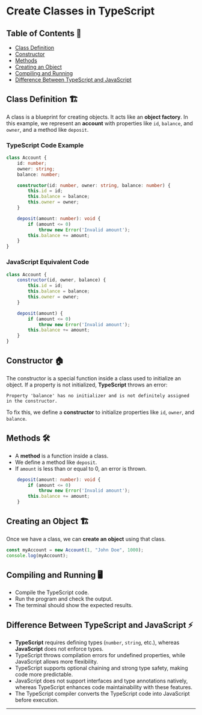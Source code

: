 
# Create Classes in TypeScript
## Table of Contents 📜
- [Class Definition](#class-definition)
- [Constructor](#constructor)
- [Methods](#methods)
- [Creating an Object](#creating-an-object)
- [Compiling and Running](#compiling-and-running)
- [Difference Between TypeScript and JavaScript](#difference-between-typescript-and-javascript)

## Class Definition 🏗️
A class is a blueprint for creating objects. It acts like an **object factory**. In this example, we represent an **account** with properties like `id`, `balance`, and `owner`, and a method like `deposit`.

### TypeScript Code Example
```typescript
class Account {
    id: number;
    owner: string;
    balance: number;

    constructor(id: number, owner: string, balance: number) {
        this.id = id;
        this.balance = balance;
        this.owner = owner;
    }

    deposit(amount: number): void {
        if (amount <= 0)
            throw new Error('Invalid amount');
        this.balance += amount;
    }
}
```

### JavaScript Equivalent Code
```javascript
class Account {
    constructor(id, owner, balance) {
        this.id = id;
        this.balance = balance;
        this.owner = owner;
    }

    deposit(amount) {
        if (amount <= 0)
            throw new Error('Invalid amount');
        this.balance += amount;
    }
}
```

## Constructor 🏠
The constructor is a special function inside a class used to initialize an object. If a property is not initialized, **TypeScript** throws an error:

```
Property 'balance' has no initializer and is not definitely assigned in the constructor.
```

To fix this, we define a **constructor** to initialize properties like `id`, `owner`, and `balance`.

## Methods 🛠️
- A **method** is a function inside a class.
- We define a method like `deposit`.
- If `amount` is less than or equal to 0, an error is thrown.

```typescript
    deposit(amount: number): void {
        if (amount <= 0)
            throw new Error('Invalid amount');
        this.balance += amount;
    }
```

## Creating an Object 🏗️
Once we have a class, we can **create an object** using that class.

```typescript
const myAccount = new Account(1, "John Doe", 1000);
console.log(myAccount);
```

## Compiling and Running 🖥️
- Compile the TypeScript code.
- Run the program and check the output.
- The terminal should show the expected results.

## Difference Between TypeScript and JavaScript ⚡
- **TypeScript** requires defining types (`number`, `string`, etc.), whereas **JavaScript** does not enforce types.
- TypeScript throws compilation errors for undefined properties, while JavaScript allows more flexibility.
- TypeScript supports optional chaining and strong type safety, making code more predictable.
- JavaScript does not support interfaces and type annotations natively, whereas TypeScript enhances code maintainability with these features.
- The TypeScript compiler converts the TypeScript code into JavaScript before execution.

---

